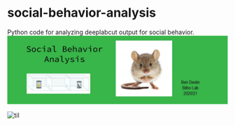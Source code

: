 # social-behavior-analysis
Python code for analyzing deeplabcut output for social behavior.
![alt text](https://github.com/bendevlin18/social-behavior-analysis/blob/master/images/title_screen.jpg?raw=true)

![til](https://github.com/bendevlin18/social-behavior-analysis/blob/master/images/IL34_SOC3_7_LARGE.gif)
